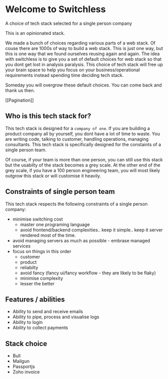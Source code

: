 # Welcome to Switchless
A choice of tech stack selected for a single person company

This is an opinionated stack. 

We made a bunch of choices regarding various parts of a web stack. Of couse there are 1000s of way to build a web stack. This is just one way, but this is one way that we found ourselves reusing again and again. The idea with switchless is to give you a set of default choices for web stack so that you dont get lost in analysis paralysis. This choice of tech stack will free up your brain space to help you focus on your business/operational requirements instead spending time deciding tech stack. 

Someday you will overgrow these default choices. You can come back and thank us then. 

[[Pagination]]

## Who is this tech stack for?
This tech stack is designed for a `company of one`. If you are building a product company all by yourself, you dont have a lot of time to waste. You are writing code, talking to customer, handling operations, managing consultants. This tech stack is specifically designed for the constaints of a single person team. 

Of course, if your team is more than one person, you can still use this stack but the usabilty of the stack becomes a grey scale. At the other end of the grey scale, if you have a 100 person engineering team, you will most likely outgrow this stack or will customise it heavily. 

## Constraints of single person team
This tech stack respects the following constraints of a single person company:

- minimise switching cost
	- master one programing language
	- avoid frontend/backend complexities.. keep it simple.. keep it server rendered most of the time.
- avoid managing servers as much as possible - embrase managed services
- focus on things in this order
	- customer 
	- product 
	- reliabilty 
	- avoid fancy (fancy ui/fancy workflow - they are likely to be flaky)
	- minimise complexity
	- lesser the better

## Features / abilities 
- Ability to send and receive emails 
- Ability to pipe, process and visualise logs 
- Ability to login
- Ability to collect payments

## Stack choice
- Bull 
- Mailgun
- Passportjs
- Zoho invoice